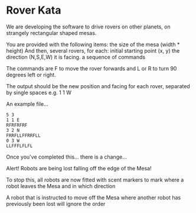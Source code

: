 # Rover Kata

We are developing the software to drive rovers on other planets, on strangely
rectangular shaped mesas.

You are provided with the following items:
the size of the mesa (width * height)
And then, several rovers, for each:
initial starting point (x, y)
the direction (N,S,E,W) it is facing.
a sequence of commands

The commands are F to move the rover forwards and L or R to turn 90 degrees
left or right.

The output should be the new position and facing for each rover, separated by
single spaces e.g. 1 1 W

An example file...

```
5 3
1 1 E
RFRFRFRF
3 2 N
FRRFLLFFRRFLL
0 3 W
LLFFFLFLFL
```

Once you've completed this... there is a change...

Alert! Robots are being lost falling off the edge of the Mesa!

To stop this, all robots are now fitted with scent markers to mark where a
robot leaves the Mesa and in which direction

A robot that is instructed to move off the Mesa where another robot has
previously been lost will ignore the order
